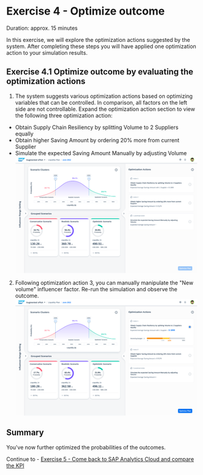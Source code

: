 # Exercise 4 - Optimize outcome

Duration: approx. 15 minutes

In this exercise, we will explore the optimization actions suggested by the system.
After completing these steps you will have applied one optimization action to your simulation results.

## Exercise 4.1 Optimize outcome by evaluating the optimization actions

1. The system suggests various optimization actions based on optimizing variables that can be controlled. In comparison, all factors on the left side are not controllable. Expand the optimization action section to view the following three optimization action:
- Obtain Supply Chain Resiliency by splitting Volume to 2 Suppliers equally
- Obtain higher Saving Amount by ordering 20% more from current Supplier
- Simulate the expected Saving Amount Manually by adjusting Volume
![](/exercises/ex4/images/ex4_1_1.png)

2. Following optimization action 3, you can manually manipulate the "New volume" influencer factor. Re-run the simulation and observe the outcome.
![](/exercises/ex4/images/ex4_1_2.png)

## Summary

You've now further optimized the probabilities of the outcomes.

Continue to - [Exercise 5 - Come back to SAP Analytics Cloud and compare the KPI](../ex5/README.md)